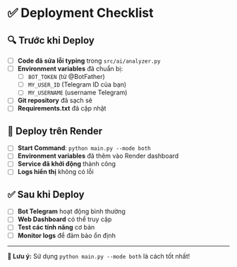 # ✅ **Deployment Checklist**

## 🔍 **Trước khi Deploy**

- [ ] **Code đã sửa lỗi typing** trong `src/ai/analyzer.py`
- [ ] **Environment variables** đã chuẩn bị:
  - [ ] `BOT_TOKEN` (từ @BotFather)
  - [ ] `MY_USER_ID` (Telegram ID của bạn)
  - [ ] `MY_USERNAME` (username Telegram)
- [ ] **Git repository** đã sạch sẽ
- [ ] **Requirements.txt** đã cập nhật

## 🚀 **Deploy trên Render**

- [ ] **Start Command**: `python main.py --mode both`
- [ ] **Environment variables** đã thêm vào Render dashboard
- [ ] **Service đã khởi động** thành công
- [ ] **Logs hiển thị** không có lỗi

## ✅ **Sau khi Deploy**

- [ ] **Bot Telegram** hoạt động bình thường
- [ ] **Web Dashboard** có thể truy cập
- [ ] **Test các tính năng** cơ bản
- [ ] **Monitor logs** để đảm bảo ổn định

---

**🎯 Lưu ý:** Sử dụng `python main.py --mode both` là cách tốt nhất!
